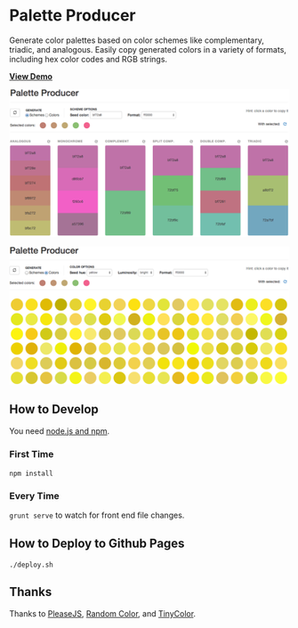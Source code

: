 # Palette Producer

Generate color palettes based on color schemes like complementary, triadic, and analogous. Easily copy generated colors in a variety of formats, including hex color codes and RGB strings.

**[View Demo](http://cheshire137.github.io/palette-producer/)**

![screenshot 1](https://raw.githubusercontent.com/cheshire137/palette-producer/master/screenshot.png)

![screenshot 2](https://raw.githubusercontent.com/cheshire137/palette-producer/master/screenshot2.png)

## How to Develop

You need [node.js and npm](http://nodejs.org/).

### First Time

    npm install

### Every Time

`grunt serve` to watch for front end file changes.

## How to Deploy to Github Pages

    ./deploy.sh

## Thanks

Thanks to [PleaseJS](https://github.com/Fooidge/PleaseJS), [Random Color](https://github.com/davidmerfield/randomColor), and [TinyColor](https://github.com/bgrins/TinyColor).
